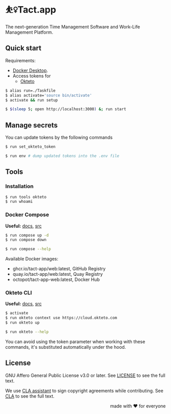 # ⛹️‍♀️Tact.app

The next-generation Time Management Software and Work-Life Management Platform.

## Quick start

Requirements:

- [Docker Desktop][Docker].
- Access tokens for
  - [Okteto][]

[Docker]:         https://www.docker.com/products/docker-desktop/
[Okteto]:         https://www.okteto.com/

```bash
$ alias run=./Taskfile
$ alias activate='source bin/activate'
$ activate && run setup

$ $(sleep 5; open http://localhost:3000) &; run start
```

## Manage secrets

You can update tokens by the following commands

```bash
$ run set_okteto_token

$ run env # dump updated tokens into the .env file
```

## Tools

### Installation

```bash
$ run tools okteto
$ run whoami
```

### Docker Compose
**Useful:** [docs][Docker Compose], [src](https://github.com/docker/compose)

```bash
$ run compose up -d
$ run compose down

$ run compose --help
```

Available Docker images:
- ghcr.io/tact-app/web:latest, GitHub Registry
- quay.io/tact-app/web:latest, Quay Registry
- octopot/tact-app-web:latest, Docker Hub

### Okteto CLI
**Useful:** [docs][Okteto CLI], [src](https://github.com/okteto/okteto)

```bash
$ activate
$ run okteto context use https://cloud.okteto.com
$ run okteto up

$ run okteto --help
```

You can avoid using the token parameter when working with these commands,
it's substituted automatically under the hood.

[Docker Compose]:   https://docs.docker.com/compose/reference/
[Okteto CLI]:       https://www.okteto.com/docs/cloud/okteto-cli/

## License

GNU Affero General Public License v3.0 or later.
See [LICENSE](LICENSE) to see the full text.

We use [CLA assistant][] to sign copyright agreements while contributing.
See [CLA][] to see the full text.

[CLA]:                https://gist.github.com/kamilsk/44221b6834a6cdc273b5e3411224f8be
[CLA assistant]:      https://cla-assistant.io/tact-app/app
[CLA assistant.src]:  https://github.com/cla-assistant/cla-assistant

<p align="right">made with ❤️ for everyone</p>
